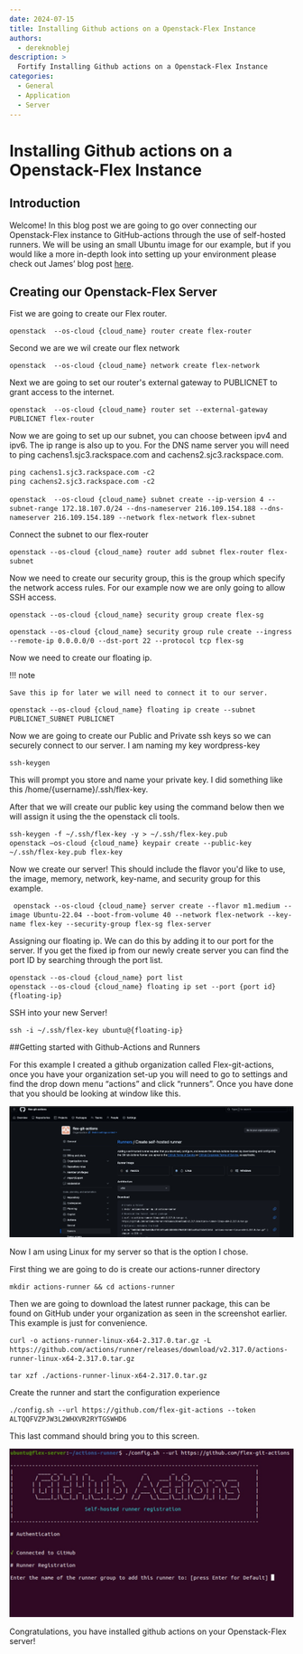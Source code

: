 ```yaml
---
date: 2024-07-15
title: Installing Github actions on a Openstack-Flex Instance
authors:
  - dereknoblej
description: >
  Fortify Installing Github actions on a Openstack-Flex Instance
categories:
  - General
  - Application
  - Server
---
```

# Installing Github actions on a Openstack-Flex Instance

## Introduction

Welcome! In this blog post we are going to go over connecting our Openstack-Flex instance to GitHub-actions through the use of self-hosted runners. We will be using an small Ubuntu image for our example, but if you would like a more in-depth look into setting up your environment please check out James’ blog post [here](https://blog.rackspacecloud.com/blog/2024/06/18/getting_started_with_rackspace_openstack_flex).

<!-- more -->

## Creating our Openstack-Flex Server

Fist we are going to create our Flex router. 

``` shell
openstack  --os-cloud {cloud_name} router create flex-router
```

Second we are we wil create our flex network

``` shell
openstack  --os-cloud {cloud_name} network create flex-network
```

Next we are going to set our router's external gateway to PUBLICNET to grant access to the internet.

``` shell
openstack  --os-cloud {cloud_name} router set --external-gateway PUBLICNET flex-router
```

Now we are going to set up our subnet, you can choose between ipv4 and ipv6. The ip range is also up to you. For the DNS name server you will need to ping cachens1.sjc3.rackspace.com and cachens2.sjc3.rackspace.com.

``` shell
ping cachens1.sjc3.rackspace.com -c2
ping cachens2.sjc3.rackspace.com -c2

openstack  --os-cloud {cloud_name} subnet create --ip-version 4 --subnet-range 172.18.107.0/24 --dns-nameserver 216.109.154.188 --dns-nameserver 216.109.154.189 --network flex-network flex-subnet
```

Connect the subnet to our flex-router

``` shell
openstack --os-cloud {cloud_name} router add subnet flex-router flex-subnet
```

Now we need to create our security group, this is the group which specify the network access rules. For our example now we are only going to allow SSH access. 

``` shell
openstack --os-cloud {cloud_name} security group create flex-sg
```

``` shell
openstack --os-cloud {cloud_name} security group rule create --ingress --remote-ip 0.0.0.0/0 --dst-port 22 --protocol tcp flex-sg
```

Now we need to create our floating ip. 

!!! note

    Save this ip for later we will need to connect it to our server.

``` shell
openstack --os-cloud {cloud_name} floating ip create --subnet PUBLICNET_SUBNET PUBLICNET
```

Now we are going to create our Public and Private ssh keys so we can securely connect to our server. I am naming my key wordpress-key

``` shell
ssh-keygen
```
This will prompt you store and name your private key. I did something like this /home/{username}/.ssh/flex-key. 

After that we will create our public key using the command below then we will assign it using the the openstack cli tools.

``` shell
ssh-keygen -f ~/.ssh/flex-key -y > ~/.ssh/flex-key.pub 
openstack —os-cloud {cloud_name} keypair create --public-key ~/.ssh/flex-key.pub flex-key
```

Now we create our server! This should include the flavor you'd like to use, the image, memory, network, key-name, and security group for this example. 

``` shell
 openstack --os-cloud {cloud_name} server create --flavor m1.medium --image Ubuntu-22.04 --boot-from-volume 40 --network flex-network --key-name flex-key --security-group flex-sg flex-server
```

Assigning our floating ip. We can do this by adding it to our port for the server. If you get the fixed ip from our newly create server you can find the port ID by searching through the port list.

``` shell
openstack --os-cloud {cloud_name} port list
openstack --os-cloud {cloud_name} floating ip set --port {port id} {floating-ip}
```

SSH into your new Server! 

``` shell
ssh -i ~/.ssh/flex-key ubuntu@{floating-ip}
```

##Getting started with Github-Actions and Runners

For this example I created a github organization called Flex-git-actions, once you have your organization set-up you will need to go to settings and find the drop down menu “actions”  and click “runners”. Once you have done that you should be looking at window like this. 

![alt text](assets/images/2024-07-15/github-actions1.jpg)

Now I am using Linux for my server so that is the option I chose. 

First thing we are going to do is create our actions-runner directory

``` shell
mkdir actions-runner && cd actions-runner
```

Then we are going to download the latest runner package, this can be found on GitHub under your organization as seen in the screenshot earlier. This example is just for convenience.

``` shell
curl -o actions-runner-linux-x64-2.317.0.tar.gz -L https://github.com/actions/runner/releases/download/v2.317.0/actions-runner-linux-x64-2.317.0.tar.gz
```

``` shell
tar xzf ./actions-runner-linux-x64-2.317.0.tar.gz
```

Create the runner and start the configuration experience

``` shell
./config.sh --url https://github.com/flex-git-actions --token ALTQQFVZPJW3L2WHXVR2RYTGSWHD6
```

This last command should bring you to this screen. 

![alt text](assets/images/2024-07-15/github-actions2.jpg)

Congratulations, you have installed github actions on your Openstack-Flex server!
